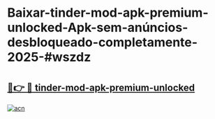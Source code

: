 # Baixar-tinder-mod-apk-premium-unlocked-Apk-sem-anúncios-desbloqueado-completamente-2025-#wszdz

# <h2><a href="https://ainizakaria.my?title=tinder-mod-apk-premium-unlocked&ref=24M">🔗👉 🔴 tinder-mod-apk-premium-unlocked</a></h2>

[![acn](https://github.com/user-attachments/assets/0f9c940e-d8b0-45ae-aac7-cd30a18b3e1c)](https://ainizakaria.my?title=tinder-mod-apk-premium-unlocked&ref=24M)

